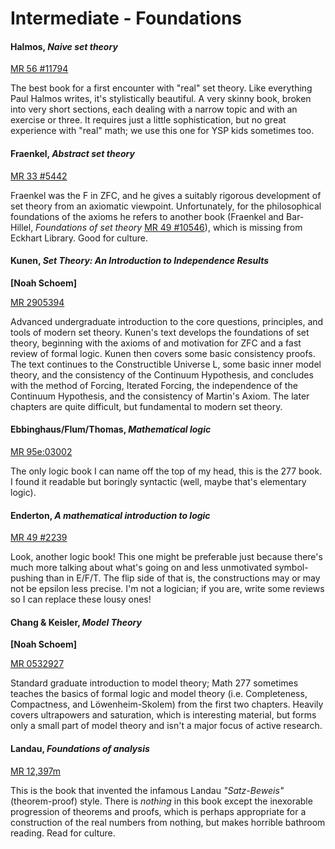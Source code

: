 # Intermediate - Foundations

#### Halmos, *Naive set theory*

[MR 56 #11794](http://www.ams.org/mathscinet-getitem?mr=56+%2311794)

The best book for a first encounter with "real" set theory.  Like everything Paul Halmos
writes, it's stylistically beautiful.  A very skinny book, broken into very short sections,
each dealing with a narrow topic and with an exercise or three.  It requires just a little
sophistication, but no great experience with "real" math; we use this one for YSP kids
sometimes too.

#### Fraenkel, *Abstract set theory*

[MR 33 #5442](http://www.ams.org/mathscinet-getitem?mr=33+%235442)

Fraenkel was the F in ZFC, and he gives a suitably rigorous development of set theory from an
axiomatic viewpoint.  Unfortunately, for the philosophical foundations of the axioms he refers
to another book (Fraenkel and Bar-Hillel, *Foundations of set theory*
[MR 49 #10546](http://www.ams.org/mathscinet-getitem?mr=49+%2310546)), which is missing from
Eckhart Library.  Good for culture.

#### Kunen, *Set Theory: An Introduction to Independence Results*

**[Noah Schoem]**

[MR 2905394](https://mathscinet.ams.org/mathscinet-getitem?mr=2905394)

Advanced undergraduate introduction to the core questions, principles, and tools of modern set theory. 
Kunen's text develops the foundations of set theory, beginning with the axioms of and motivation for ZFC and a fast review of formal logic. 
Kunen then covers some basic consistency proofs. 
The text continues to the Constructible Universe L, some basic inner model theory, and the consistency of the Continuum Hypothesis, 
and concludes with the method of Forcing, Iterated Forcing, the independence of the Continuum Hypothesis, and the consistency of Martin's Axiom. 
The later chapters are quite difficult, but fundamental to modern set theory.

#### Ebbinghaus/Flum/Thomas, *Mathematical logic*

[MR 95e:03002](http://www.ams.org/mathscinet-getitem?mr=95e%3A03002)

The only logic book I can name off the top of my head, this is the 277 book.  I found it
readable but boringly syntactic (well, maybe that's elementary logic).

#### Enderton, *A mathematical introduction to logic*

[MR 49 #2239](http://www.ams.org/mathscinet-getitem?mr=49+%232239)

Look, another logic book!  This one might be preferable just because there's much more talking
about what's going on and less unmotivated symbol-pushing than in E/F/T.  The flip side of that
is, the constructions may or may not be epsilon less precise.  I'm not a logician; if you are,
write some reviews so I can replace these lousy ones!

#### Chang & Keisler, *Model Theory*

**[Noah Schoem]**

[MR 0532927](https://mathscinet.ams.org/mathscinet-getitem?mr=0532927)

Standard graduate introduction to model theory; Math 277 sometimes teaches the basics of formal logic and model theory (i.e. Completeness, Compactness, and Löwenheim-Skolem) from the first two chapters. Heavily covers ultrapowers and saturation, which is interesting material, but forms only a small part of model theory and isn't a major focus of active research.

#### Landau, *Foundations of analysis*

[MR 12,397m](http://www.ams.org/mathscinet-getitem?mr=12%2C397m)

This is the book that invented the infamous Landau *"Satz-Beweis"* (theorem-proof) style.
There is *nothing* in this book except the inexorable progression of theorems and proofs, which
is perhaps appropriate for a construction of the real numbers from nothing, but makes horrible
bathroom reading.  Read for culture.
